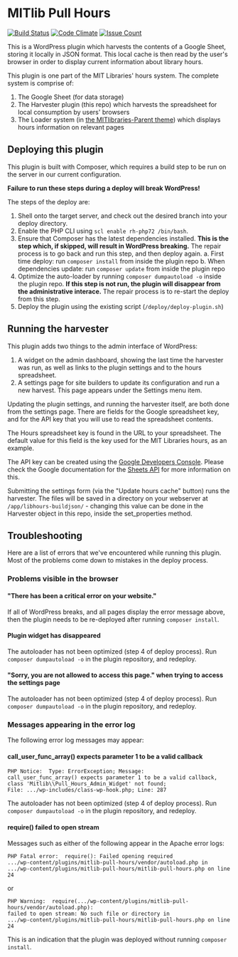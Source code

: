 # MITlib Pull Hours

[![Build Status](https://travis-ci.org/MITLibraries/mitlib-pull-hours.svg)](https://travis-ci.org/MITLibraries/mitlib-pull-hours)
[![Code Climate](https://codeclimate.com/github/MITLibraries/mitlib-pull-hours/badges/gpa.svg)](https://codeclimate.com/github/MITLibraries/mitlib-pull-hours)
[![Issue Count](https://codeclimate.com/github/MITLibraries/mitlib-pull-hours/badges/issue_count.svg)](https://codeclimate.com/github/MITLibraries/mitlib-pull-hours)

This is a WordPress plugin which harvests the contents of a Google Sheet,
storing it locally in JSON format. This local cache is then read by the user's
browser in order to display current information about library hours.

This plugin is one part of the MIT Libraries' hours system. The complete
system is comprise of:

1. The Google Sheet (for data storage)
2. The Harvester plugin (this repo) which harvests the spreadsheet for local
   consumption by users' browsers
3. The Loader system (in [the MITlibraries-Parent theme](https://github.com/MITLibraries/MITlibraries-parent)) which displays
   hours information on relevant pages

## Deploying this plugin

This plugin is built with Composer, which requires a build step to be run on
the server in our current configuration.

**Failure to run these steps during a deploy will break WordPress!**

The steps of the deploy are:

1. Shell onto the target server, and check out the desired branch into your
   deploy directory.
2. Enable the PHP CLI using `scl enable rh-php72 /bin/bash`.
3. Ensure that Composer has the latest dependencies installed. **This is the
   step which, if skipped, will result in WordPress breaking.** The repair
   process is to go back and run this step, and then deploy again.
   a. First time deploy: run `composer install` from inside the plugin repo
   b. When dependencies update: run `composer update` from inside the plugin
      repo
4. Optimize the auto-loader by running `composer dumpautoload -o` inside the
   plugin repo. **If this step is not run, the plugin will disappear from the
   administrative interace.** The repair process is to re-start the deploy
   from this step.
5. Deploy the plugin using the existing script (`/deploy/deploy-plugin.sh`)

## Running the harvester

This plugin adds two things to the admin interface of WordPress:

1. A widget on the admin dashboard, showing the last time the harvester was
   run, as well as links to the plugin settings and to the hours spreadsheet.
2. A settings page for site builders to update its configuration and run a new
   harvest. This page appears under the Settings menu item.

Updating the plugin settings, and running the harvester itself, are both done
from the settings page. There are fields for the Google spreadsheet key, and
for the API key that you will use to read the spreadsheet contents.

The Hours spreadsheet key is found in the URL to your spreadsheet. The default
value for this field is the key used for the MIT Libraries hours, as an
example.

The API key can be created using the [Google Developers Console](https://console.developers.google.com/). Please check
the Google documentation for the [Sheets API](https://developers.google.com/sheets/api) for more information on this.

Submitting the settings form (via the "Update hours cache" button) runs the
harvester. The files will be saved in a directory on your webserver at
`/app/libhours-buildjson/` - changing this value can be done in the Harvester
object in this repo, inside the set_properties method.

## Troubleshooting

Here are a list of errors that we've encountered while running this plugin.
Most of the problems come down to mistakes in the deploy process.

### Problems visible in the browser

#### "There has been a critical error on your website."

If all of WordPress breaks, and all pages display the error message above,
then the plugin needs to be re-deployed after running `composer install`.

#### Plugin widget has disappeared

The autoloader has not been optimized (step 4 of deploy process). Run
`composer dumpautoload -o` in the plugin repository, and redeploy.

#### "Sorry, you are not allowed to access this page." when trying to access the settings page

The autoloader has not been optimized (step 4 of deploy process). Run
`composer dumpautoload -o` in the plugin repository, and redeploy.

### Messages appearing in the error log

The following error log messages may appear:

#### call_user_func_array() expects parameter 1 to be a valid callback

```
PHP Notice:  Type: ErrorException; Message:
call_user_func_array() expects parameter 1 to be a valid callback,
class 'Mitlib\\Pull_Hours_Admin_Widget' not found;
File: .../wp-includes/class-wp-hook.php; Line: 287
```

The autoloader has not been optimized (step 4 of deploy process). Run
`composer dumpautoload -o` in the plugin repository, and redeploy.

#### require() failed to open stream

Messages such as either of the following appear in the Apache error logs:

```
PHP Fatal error:  require(): Failed opening required
.../wp-content/plugins/mitlib-pull-hours/vendor/autoload.php in
.../wp-content/plugins/mitlib-pull-hours/mitlib-pull-hours.php on line 24
```

or

```
PHP Warning:  require(.../wp-content/plugins/mitlib-pull-hours/vendor/autoload.php):
failed to open stream: No such file or directory in
.../wp-content/plugins/mitlib-pull-hours/mitlib-pull-hours.php on line 24
```

This is an indication that the plugin was deployed without running `composer
install`.
